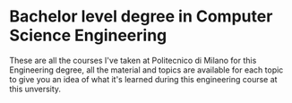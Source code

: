 # Bachelor level degree in Computer Science Engineering

These are all the courses I've taken at Politecnico di Milano for this Engineering degree, all the material and topics are available for each topic to give you an idea of what it's learned during this engineering course at this unversity.
